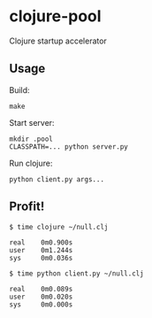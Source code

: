 clojure-pool
============

Clojure startup accelerator

Usage
----------------

Build:
    
    make

Start server:

    mkdir .pool
    CLASSPATH=... python server.py

Run clojure:
    
    python client.py args...

Profit!
----------------

    $ time clojure ~/null.clj

    real    0m0.900s
    user    0m1.244s
    sys     0m0.036s

    $ time python client.py ~/null.clj 

    real    0m0.089s
    user    0m0.020s
    sys     0m0.000s
